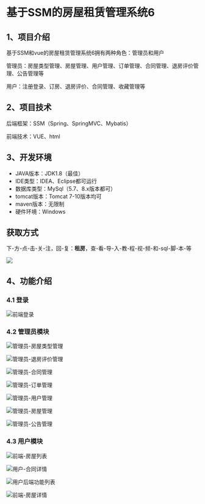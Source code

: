 # 基于SSM的房屋租赁管理系统6



## 1、项目介绍

基于SSM和vue的房屋租赁管理系统6拥有两种角色：管理员和用户

管理员：房屋类型管理、房屋管理、用户管理、订单管理、合同管理、退房评价管理、公告管理等

用户：注册登录、订房、退房评价、合同管理、收藏管理等

## 2、项目技术

后端框架：SSM（Spring、SpringMVC、Mybatis）

前端技术：VUE、html

## 3、开发环境

- JAVA版本：JDK1.8（最佳）
- IDE类型：IDEA、Eclipse都可运行
- 数据库类型：MySql（5.7、8.x版本都可） 
- tomcat版本：Tomcat 7-10版本均可
- maven版本：无限制
- 硬件环境：Windows

## 获取方式
下-方-点-击-关-注，回-复：**租房**，查-看-导-入-教-程-视-频-和-sql-脚-本-等

 ![](https://www.codeshop.fun/Typora-Images/202205281253739.png)
## 4、功能介绍

### 4.1 登录

![前端登录](https://www.codeshop.fun/Typora-Images/202402032151373.jpg)

### 4.2 管理员模块

![管理员-房屋类型管理](https://www.codeshop.fun/Typora-Images/202402032151210.jpg)

![管理员-退房评价管理](https://www.codeshop.fun/Typora-Images/202402032151236.jpg)

![管理员-合同管理](https://www.codeshop.fun/Typora-Images/202402032151249.jpg)

![管理员-订单管理](https://www.codeshop.fun/Typora-Images/202402032151254.jpg)

![管理员-用户管理](https://www.codeshop.fun/Typora-Images/202402032151266.jpg)

![管理员-房屋管理](https://www.codeshop.fun/Typora-Images/202402032151278.jpg)

![管理员-公告管理](https://www.codeshop.fun/Typora-Images/202402032151693.jpg)

### 4.3 用户模块

![前端-房屋列表](https://www.codeshop.fun/Typora-Images/202402032151732.jpg)

![用户-合同详情](https://www.codeshop.fun/Typora-Images/202402032151684.jpg)

![用户后端功能列表](https://www.codeshop.fun/Typora-Images/202402032151668.jpg)

![前端-房屋详情](https://www.codeshop.fun/Typora-Images/202402032151717.jpg)




